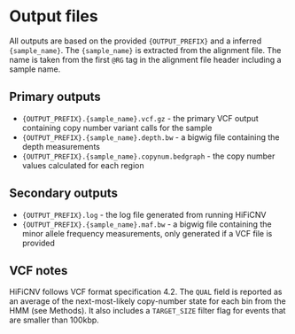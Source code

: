 # Output files
All outputs are based on the provided `{OUTPUT_PREFIX}` and a inferred `{sample_name}`.
The `{sample_name}` is extracted from the alignment file. 
The name is taken from the first `@RG` tag in the alignment file header including a sample name.

## Primary outputs
* `{OUTPUT_PREFIX}.{sample_name}.vcf.gz` - the primary VCF output containing copy number variant calls for the sample
* `{OUTPUT_PREFIX}.{sample_name}.depth.bw` - a bigwig file containing the depth measurements
* `{OUTPUT_PREFIX}.{sample_name}.copynum.bedgraph` - the copy number values calculated for each region

## Secondary outputs
* `{OUTPUT_PREFIX}.log` - the log file generated from running HiFiCNV
* `{OUTPUT_PREFIX}.{sample_name}.maf.bw` - a bigwig file containing the minor allele frequency measurements, only generated if a VCF file is provided

## VCF notes
HiFiCNV follows VCF format specification 4.2.
The `QUAL` field is reported as an average of the next-most-likely copy-number state for each bin from the HMM (see Methods).
It also includes a `TARGET_SIZE` filter flag for events that are smaller than 100kbp.
